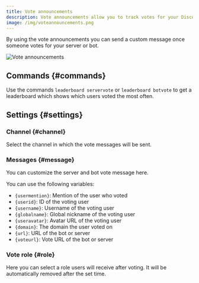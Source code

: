 ```yaml
---
title: Vote announcements
description: Vote announcements allow you to track votes for your Discord server or bot - easily send a fully customizable message or add a role to the user for a custom time.
image: /img/voteannouncements.png
---
```


By using the vote announcements you can send a custom message once someone votes for your server or bot.

![Vote announcements](/img/voteannouncements.png)

## Commands {#commands}

Use the commands `leaderboard servervote` or `leaderboard botvote` to get a leaderboard which shows which users voted the most often.

## Settings {#settings}

### Channel {#channel}

Select the channel in which the vote messages will be sent.

### Messages {#message}

You can customize the server and bot vote message here.

You can use the following variables:
- `{usermention}`: Mention of the user who voted
- `{userid}`: ID of the voting user
- `{username}`: Username of the voting user
- `{globalname}`: Global nickname of the voting user
- `{useravatar}`: Avatar URL of the voting user
- `{domain}`: The domain the user voted on
- `{url}`: URL of the bot or server
- `{voteurl}`: Vote URL of the bot or server

### Vote role {#role}

Here you can select a role users will receive after voting. It will be automatically removed after the set time.
